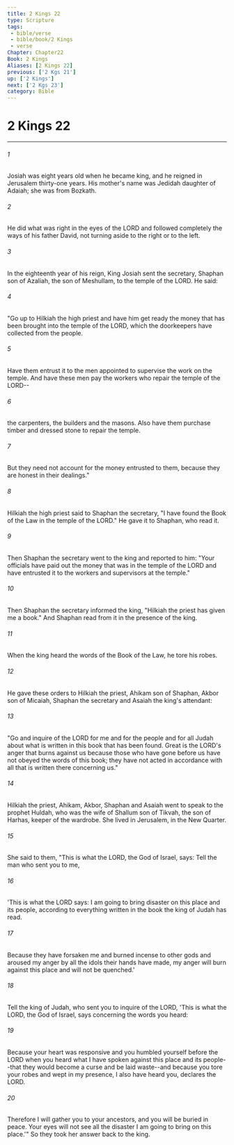 ```yaml
---
title: 2 Kings 22
type: Scripture
tags:
 - bible/verse
 - bible/book/2 Kings
 - verse
Chapter: Chapter22
Book: 2 Kings
Aliases: [2 Kings 22]
previous: ['2 Kgs 21']
up: ['2 Kings']
next: ['2 Kgs 23']
category: Bible
---
```

# 2 Kings 22

***


###### 1 
Josiah was eight years old when he became king, and he reigned in Jerusalem thirty-one years. His mother's name was Jedidah daughter of Adaiah; she was from Bozkath. 

###### 2 
He did what was right in the eyes of the LORD and followed completely the ways of his father David, not turning aside to the right or to the left. 

###### 3 
In the eighteenth year of his reign, King Josiah sent the secretary, Shaphan son of Azaliah, the son of Meshullam, to the temple of the LORD. He said: 

###### 4 
"Go up to Hilkiah the high priest and have him get ready the money that has been brought into the temple of the LORD, which the doorkeepers have collected from the people. 

###### 5 
Have them entrust it to the men appointed to supervise the work on the temple. And have these men pay the workers who repair the temple of the LORD-- 

###### 6 
the carpenters, the builders and the masons. Also have them purchase timber and dressed stone to repair the temple. 

###### 7 
But they need not account for the money entrusted to them, because they are honest in their dealings." 

###### 8 
Hilkiah the high priest said to Shaphan the secretary, "I have found the Book of the Law in the temple of the LORD." He gave it to Shaphan, who read it. 

###### 9 
Then Shaphan the secretary went to the king and reported to him: "Your officials have paid out the money that was in the temple of the LORD and have entrusted it to the workers and supervisors at the temple." 

###### 10 
Then Shaphan the secretary informed the king, "Hilkiah the priest has given me a book." And Shaphan read from it in the presence of the king. 

###### 11 
When the king heard the words of the Book of the Law, he tore his robes. 

###### 12 
He gave these orders to Hilkiah the priest, Ahikam son of Shaphan, Akbor son of Micaiah, Shaphan the secretary and Asaiah the king's attendant: 

###### 13 
"Go and inquire of the LORD for me and for the people and for all Judah about what is written in this book that has been found. Great is the LORD's anger that burns against us because those who have gone before us have not obeyed the words of this book; they have not acted in accordance with all that is written there concerning us." 

###### 14 
Hilkiah the priest, Ahikam, Akbor, Shaphan and Asaiah went to speak to the prophet Huldah, who was the wife of Shallum son of Tikvah, the son of Harhas, keeper of the wardrobe. She lived in Jerusalem, in the New Quarter. 

###### 15 
She said to them, "This is what the LORD, the God of Israel, says: Tell the man who sent you to me, 

###### 16 
'This is what the LORD says: I am going to bring disaster on this place and its people, according to everything written in the book the king of Judah has read. 

###### 17 
Because they have forsaken me and burned incense to other gods and aroused my anger by all the idols their hands have made, my anger will burn against this place and will not be quenched.' 

###### 18 
Tell the king of Judah, who sent you to inquire of the LORD, 'This is what the LORD, the God of Israel, says concerning the words you heard: 

###### 19 
Because your heart was responsive and you humbled yourself before the LORD when you heard what I have spoken against this place and its people--that they would become a curse and be laid waste--and because you tore your robes and wept in my presence, I also have heard you, declares the LORD. 

###### 20 
Therefore I will gather you to your ancestors, and you will be buried in peace. Your eyes will not see all the disaster I am going to bring on this place.'" So they took her answer back to the king. 
